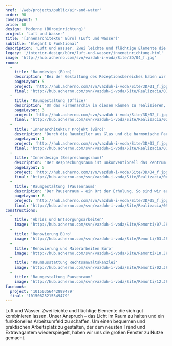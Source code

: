 ```yaml
---
href: '/web/projects/public/air-and-water'
order: 90
coverLayout: 7
price: 60
design: 'Moderne (Büroeinrichtung)'
project: 'Luft und Wasser'
title: '[Innenarchitektur Büro] (Luft und Wasser)'
subtitle: 'Elegant & Funktional'
description: 'Luft und Wasser. Zwei leichte und flüchtige Elemente die sich gut kombinieren lassen. Unser Anspruch – das Licht im Raum zu halten und ein funktionelles Arbeitsumfeld zu schaffen. Um einen bequemen und praktischen Arbeitsplatz zu gestalten, der dem neusten Trend und Extravagantem wiederspiegelt, haben wir uns die großen Fenster zu Nutze gemacht. '
legacy: '/interior-design/büro/luft-und-wasser/inneneinrichtung.html'
image: 'http://hub.acherno.com/svn/vazduh-i-voda/Site/3D/04_f.jpg'
rooms:
  -
    title: 'Raumdesign (Büro)'
    description: 'Bei der Gestaltung des Rezeptionsbereiches haben wir uns vom Rest des Büros inspirieren lassen – Eine elegante Kombination von grau und weiß. Um dem Raum Behaglichkeit zu verleihen, haben wir uns entschlossen, die Wände der Fensterseiten in einem weichen Ton zu halten.'
    pageLayout: 5
    project: 'http://hub.acherno.com/svn/vazduh-i-voda/Site/3D/01_f.jpg'
    final: 'http://hub.acherno.com/svn/vazduh-i-voda/Site/Realizacia/01.jpg'
  -
    title: 'Raumgestaltung (Office)'
    description: 'Um das Firmenarchiv in diesen Räumen zu realisieren, haben wir genügend Schränke, Regale und Ablagen eingebaut. Die Eleganz dieses Officebereichs wurde von uns mit Glas, PVC Möbeln und einer beruhigender Wandfarbe nochmals unterstrichen. Mit der Installation einer hochwertigen Multifunktionshängedecke ist das Meisterwerk vollbracht. Das Ergebnis ist eine perfekte Umsetzung der Vorstellungen unserer Auftraggeber – die Büroräume zeigen, dass durch unsere Arbeit Funktionalität und Eleganz Hand in Hand gehen können. '
    pageLayout: 3
    project: 'http://hub.acherno.com/svn/vazduh-i-voda/Site/3D/02_f.jpg'
    final: 'http://hub.acherno.com/svn/vazduh-i-voda/Site/Realizacia/02.jpg'
  -
    title: 'Innenarchitektur Projekt (Büro)'
    description: 'Durch die Raumteiler aus Glas und die harmonische Farbgestaltung der Wände  haben wir eine ruhige Arbeitsatmosphäre geschaffen. Mit stillvollen Sonnenblenden und das Licht reflektierenden, weißen Glanzoberflächen haben wir den natürlichen Lichteinfall durch die großen Fenster effektvoll in Szene gesetzt. '
    pageLayout: 1
    project: 'http://hub.acherno.com/svn/vazduh-i-voda/Site/3D/03_f.jpg'
    final: 'http://hub.acherno.com/svn/vazduh-i-voda/Site/Realizacia/03.jpg'
  -
    title: 'Innendesign (Besprechungsraum)'
    description: 'Der Besprechungsraum ist unkonventionell das Zentrum aller Büros. So erfolgen die Mettings immer vor dem gesamten Personal und nie hinter verschlossenen Türen.'
    pageLayout: 5
    project: 'http://hub.acherno.com/svn/vazduh-i-voda/Site/3D/04_f.jpg'
    final: 'http://hub.acherno.com/svn/vazduh-i-voda/Site/Realizacia/04.jpg'
  -
    title: 'Raumgestaltung (Pausenraum)'
    description: 'Der Pausenraum – ein Ort der Erholung. So sind wir auf die Idee, eines funktionalen Essbereichs gepaart mit einem gemütlichen Barbereichs gekommen. Der Gestaltung der anderen Räume entsprechend, haben wir auch hier, feinste weiße Sonnenblenden an den großflächigen Fenstern angebracht.'
    pageLayout: 6
    project: 'http://hub.acherno.com/svn/vazduh-i-voda/Site/3D/05_f.jpg'
    final: 'http://hub.acherno.com/svn/vazduh-i-voda/Site/Realizacia/05.jpg'
constructions:
  - 
    title: 'Abriss und Entsorgungsarbeiten'
    image: 'http://hub.acherno.com/svn/vazduh-i-voda/Site/Remonti/07.JPG'
  - 
    title: 'Renovierung Büro'
    image: 'http://hub.acherno.com/svn/vazduh-i-voda/Site/Remonti/03.JPG'
  - 
    title: 'Renovierung und Malerarbeiten Büro'
    image: 'http://hub.acherno.com/svn/vazduh-i-voda/Site/Remonti/10.JPG'
  - 
    title: 'Raumausstattung Rechtsanwaltskanzlei'
    image: 'http://hub.acherno.com/svn/vazduh-i-voda/Site/Remonti/02.JPG'
  - 
    title: 'Raumgestaltung Pausenraum'
    image: 'http://hub.acherno.com/svn/vazduh-i-voda/Site/Remonti/12.JPG'
facebook:
  project: '10150356442899479'
  final: '10150625215549479'
---
```

Luft und Wasser. Zwei leichte und flüchtige Elemente die sich gut kombinieren lassen. Unser Anspruch – das Licht im Raum zu halten und ein funktionelles Arbeitsumfeld zu schaffen. Um einen bequemen und praktischen Arbeitsplatz zu gestalten, der dem neusten Trend und Extravagantem wiederspiegelt, haben wir uns die großen Fenster zu Nutze gemacht.